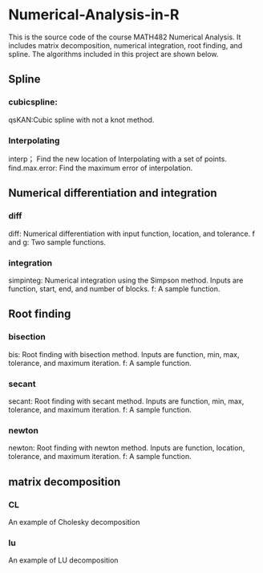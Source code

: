 # Numerical-Analysis-in-R
This is the source code of the course MATH482 Numerical Analysis. It includes matrix decomposition, numerical integration, root finding, and spline. The algorithms included in this project are shown below.

## Spline
### cubicspline: 
qsKAN:Cubic spline with not a knot method.
### Interpolating
interp； Find the new location of Interpolating with a set of points.
find.max.error: Find the maximum error of interpolation.

## Numerical differentiation and integration
### diff
diff: Numerical differentiation with input function, location, and tolerance. 
f and g: Two sample functions.
### integration
simpinteg: Numerical integration using the Simpson method. Inputs are function, start, end, and number of blocks.
f: A sample function.

## Root finding
### bisection
bis: Root finding with bisection method. Inputs are function, min, max, tolerance, and maximum iteration.
f: A sample function.

### secant
secant: Root finding with secant method. Inputs are function, min, max, tolerance, and maximum iteration.
f: A sample function.

### newton
newton: Root finding with newton method. Inputs are function, location, tolerance, and maximum iteration.
f: A sample function.

## matrix decomposition
### CL
An example of Cholesky decomposition

### lu
An example of LU decomposition








